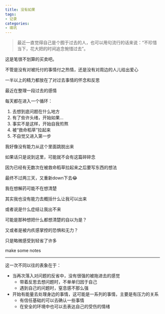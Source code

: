 ```yaml
---
title: 没有如果
tags: 
- 记录
categories:
- 填坑
---
```


>最近一直觉得自己是个囿于过去的人，也可以用句流行的话来说：“不珍惜当下，花大把的时间追念惋惜过去”。

这是笔很不划算的买卖吧。

不管是没有对被托付的事情付之热情，还是没有对周边的人儿给出爱心

一半以上的精力都放在了对过去事情的怀念和反思

最近在整理一段过去的感情

每天都在进入一个循环：

1. 去想到底问题在什么地方
2. 有了些许头绪，开始如果...
3. 事实不是这样，开始自我煎熬
4. 被“救命稻草”拉起来
5. 不自觉又进入第一步

我好像没有能力从这个里面跳脱出来

如果话只是说到这里，可能就不会有这篇碎碎念

因为已经有无数次在被救命稻草拉起来之后要写东西的想法

最终不过两三天，又重新down下去😂

我在想解药可能不在想清楚

其实我也没有能力去概括什么让我可以出来

或者说是什么症结让我出不来

可能是那种想把什么都想清楚的自以为是？

又或者是被内疚感掌控的恐惧和无力？

只是略微感受到轻省了许多

make some notes

----

这一次不同以往的表象在于：

+ 当再次落入对问题的反省中，没有很强的被拖进去的感觉
  * 带着反思去想问题时，不单单归因于自己
  * 遇到自己的问题时，窒息感不那么强
+ 开始有能量去处理身边的事情，这可能是一系列的事情，主要是有压力的关系
  * 有信任基础的可以去确认一些事情
  * 在安全的环境中也可以去表达自己的受伤的情绪